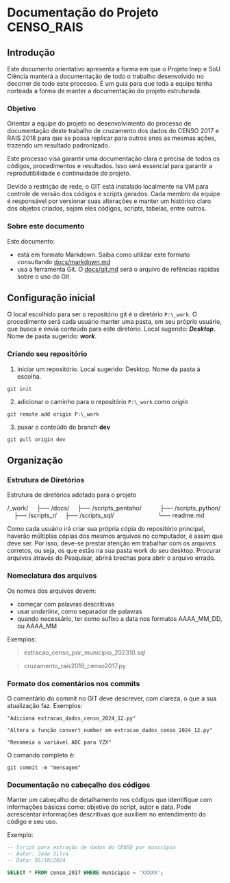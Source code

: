 # Documentação do Projeto CENSO_RAIS

## Introdução

Este documento orientativo apresenta a forma em que o Projeto Inep e SoU Ciência manterá a documentação de todo o trabalho desenvolvido no decorrer de todo este processo. É um guia para que toda a equipe tenha norteada a forma de manter a documentação do projeto estruturada.

### Objetivo

Orientar a equipe do projeto no desenvolvimento do processo de documentação deste trabalho de cruzamento dos dados do CENSO 2017 e RAIS 2018 para que se possa replicar para outros anos as mesmas ações, trazendo um resultado padronizado.

Este processo visa garantir uma documentação clara e precisa de todos os códigos, procedimentos e resultados. Isso será essencial para garantir a reprodutibilidade e continuidade do projeto.

Devido a restrição de rede, o GIT está instalado localmente na VM para controle de versão dos códigos e scripts gerados. Cada membro da equipe é responsável por versionar suas alterações e manter um histórico claro dos objetos criados, sejam eles códigos, scripts, tabelas, entre outros.


### Sobre este documento

Este documento:
- está em formato Markdown. Saiba como utilizar este formato consultando [docs/markdown.md](docs/markdown.md)
- usa a ferramenta Git. O [docs/git.md](docs/git.md) será o arquivo de refências rápidas sobre o uso do Git.



## Configuração inicial

O local escolhido para ser o repositório git é o diretório `P:\_work`. O procedimento será cada usuário manter uma pasta, em seu próprio usuário, que busca e envia conteúdo para este diretório. Local sugerido: ***Desktop***. Nome de pasta sugerido: ***work***.

### Criando seu repositório

1. iniciar um repositório. Local sugerido: Desktop. Nome da pasta à escolha.
```
git init
```

2. adicionar o caminho para o repositório `P:\_work` como *origin*
```
git remote add origin P:\_work
```

3. puxar o conteúdo do branch **dev**
```
git pull origin dev
```

## Organização

### Estrutura de Diretórios

Estrutura de diretórios adotado para o projeto

/_work/
    ├── /docs/
    ├── /scripts_pentaho/      
    ├── /scripts_python/
    ├── /scripts_r/
    ├── /scripts_sql/                     
    └── readme.md

Como cada usuário irá criar sua própria cópia do repositório principal, haverão múltiplas cópias dos mesmos arquivos no computador, é assim que deve ser. Por isso, deve-se prestar atenção em trabalhar com os arquivos corretos, ou seja, os que estão na sua pasta work do seu desktop. Procurar arquivos através do Pesquisar, abrirá brechas para abrir o arquivo errado.

### Nomeclatura dos arquivos

Os nomes dos arquivos devem:
- começar com palavras descritivas
- usar *underline*, como separador de palavras
- quando necessário, ter como sufixo a data nos formatos AAAA_MM_DD, ou AAAA_MM

Exemplos:

> extracao_censo_por_municipio_202310.sql

> cruzamento_rais2018_censo2017.py

### Formato dos comentários nos commits

 O comentário do commit no GIT deve descrever, com clareza, o que a sua atualização faz. Exemplos:

```
"Adiciona extracao_dados_censo_2024_12.py"
```

```
"Altera a função convert_number em extracao_dados_censo_2024_12.py"
```

```
"Renomeia a variável ABC para YZX"
```

O comando completo é:
```
git commit -m "mensagem"
```

### Documentação no cabeçalho dos códigos

Manter um cabeçalho de detalhamento nos códigos que identifique com informações básicas como: objetivo do script, autor e data. Pode acrescentar informações descritivas que auxiliem no entendimento do código e seu uso.

Exemplo:

```sql
-- Script para extração de dados do CENSO por município
-- Autor: João Silva
-- Data: 05/10/2024

SELECT * FROM censo_2017 WHERE municipio = 'XXXXX';
  
```

